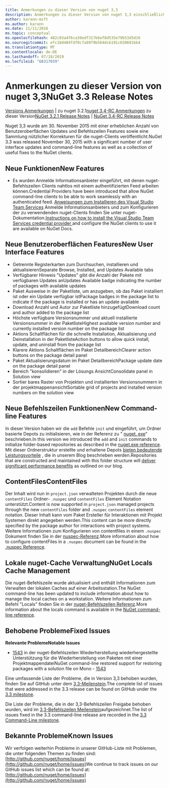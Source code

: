 ```yaml
---
title: Anmerkungen zu dieser Version von nuget 3,3
description: Anmerkungen zu dieser Version von nuget 3,3 einschließlich bekannter Probleme, Fehlerbehebungen, hinzugefügter Features und dcrs.
author: karann-msft
ms.author: karann
ms.date: 11/11/2016
ms.topic: conceptual
ms.openlocfilehash: 482c03a4f6ca39edf317b6ef8d535e79b53d5d16
ms.sourcegitcommit: efc18d484fdf0c7a8979b564dcb191c030601bb4
ms.translationtype: MT
ms.contentlocale: de-DE
ms.lasthandoff: 07/18/2019
ms.locfileid: "68317039"
---
```

# <a name="nuget-33-release-notes"></a><span data-ttu-id="ac169-103">Anmerkungen zu dieser Version von nuget 3,3</span><span class="sxs-lookup"><span data-stu-id="ac169-103">NuGet 3.3 Release Notes</span></span>

<span data-ttu-id="ac169-104">[Versions Anmerkungen](../release-notes/nuget-3.2.1.md) | zu nuget 3.2.1[nuget 3,4-RC Anmerkungen](../release-notes/nuget-3.4-RC.md) zu dieser Version</span><span class="sxs-lookup"><span data-stu-id="ac169-104">[NuGet 3.2.1 Release Notes](../release-notes/nuget-3.2.1.md) | [NuGet 3.4-RC Release Notes](../release-notes/nuget-3.4-RC.md)</span></span>

<span data-ttu-id="ac169-105">Nuget 3,3 wurde am 30. November 2015 mit einer erheblichen Anzahl von Benutzeroberflächen Updates und Befehlszeilen Features sowie eine Sammlung nützlicher Korrekturen für die nuget-Clients veröffentlicht.</span><span class="sxs-lookup"><span data-stu-id="ac169-105">NuGet 3.3 was released November 30, 2015 with a significant number of user interface updates and command-line features as well as a collection of useful fixes to the NuGet clients.</span></span>

## <a name="new-features"></a><span data-ttu-id="ac169-106">Neue Funktionen</span><span class="sxs-lookup"><span data-stu-id="ac169-106">New Features</span></span>

* <span data-ttu-id="ac169-107">Es wurden Anmelde Informationsanbieter eingeführt, mit denen nuget-Befehlszeilen Clients nahtlos mit einem authentifizierten Feed arbeiten können.</span><span class="sxs-lookup"><span data-stu-id="ac169-107">Credential Providers have been introduced that allow NuGet command-line clients to be able to work seamlessly with an authenticated feed.</span></span> <span data-ttu-id="ac169-108">[Anweisungen zum Installieren des Visual Studio Team Services](../api/nuget-exe-credential-providers.md) Anmelde Informationsanbieters und zum Konfigurieren der zu verwendenden nuget-Clients finden Sie unter nuget-Dokumentation.</span><span class="sxs-lookup"><span data-stu-id="ac169-108">[Instructions on how to install the Visual Studio Team Services credential provider ](../api/nuget-exe-credential-providers.md) and configure the NuGet clients to use it are available on NuGet Docs.</span></span>

## <a name="new-user-interface-features"></a><span data-ttu-id="ac169-109">Neue Benutzeroberflächen Features</span><span class="sxs-lookup"><span data-stu-id="ac169-109">New User Interface Features</span></span>

* <span data-ttu-id="ac169-110">Getrennte Registerkarten zum Durchsuchen, installieren und aktualisieren</span><span class="sxs-lookup"><span data-stu-id="ac169-110">Separate Browse, Installed, and Updates Available tabs</span></span>
* <span data-ttu-id="ac169-111">Verfügbarer Hinweis "Updates" gibt die Anzahl der Pakete mit verfügbaren Updates an</span><span class="sxs-lookup"><span data-stu-id="ac169-111">Updates Available badge indicating the number of packages with available updates</span></span>
* <span data-ttu-id="ac169-112">Paket Ausweise in der Paketliste, um anzugeben, ob das Paket installiert ist oder ein Update verfügbar ist</span><span class="sxs-lookup"><span data-stu-id="ac169-112">Package badges in the package list to indicate if the package is installed or has an update available</span></span>
* <span data-ttu-id="ac169-113">Download Anzahl und Autor zur Paketliste hinzugefügt</span><span class="sxs-lookup"><span data-stu-id="ac169-113">Download count and author added to the package list</span></span>
* <span data-ttu-id="ac169-114">Höchste verfügbare Versionsnummer und aktuell installierte Versionsnummer in der Paketliste</span><span class="sxs-lookup"><span data-stu-id="ac169-114">Highest available version number and currently installed version number on the package list</span></span>
* <span data-ttu-id="ac169-115">Aktions Schaltflächen für die schnelle Installation, Aktualisierung und Deinstallation in der Paketliste</span><span class="sxs-lookup"><span data-stu-id="ac169-115">Action buttons to allow quick install, update, and uninstall from the package list</span></span>
* <span data-ttu-id="ac169-116">Klarere Aktions Schaltflächen im Paket Detailbereich</span><span class="sxs-lookup"><span data-stu-id="ac169-116">Clearer action buttons on the package detail panel</span></span>
* <span data-ttu-id="ac169-117">Paket Aktualisierungsdatum im Paket Detailbereich</span><span class="sxs-lookup"><span data-stu-id="ac169-117">Package update date on the package detail panel</span></span>
* <span data-ttu-id="ac169-118">Bereich "konsolidieren" in der Lösungs Ansicht</span><span class="sxs-lookup"><span data-stu-id="ac169-118">Consolidate panel in Solution view</span></span>
* <span data-ttu-id="ac169-119">Sortier bares Raster von Projekten und installierten Versionsnummern in der projektmappenansicht</span><span class="sxs-lookup"><span data-stu-id="ac169-119">Sortable grid of projects and installed version numbers on the solution view</span></span>

## <a name="new-command-line-features"></a><span data-ttu-id="ac169-120">Neue Befehlszeilen Funktionen</span><span class="sxs-lookup"><span data-stu-id="ac169-120">New Command-line Features</span></span>

<span data-ttu-id="ac169-121">In dieser Version haben wir die `add` Befehle `init` und eingeführt, um Ordner basierte Depots zu initialisieren, wie in der Referenz zu " [nuget. exe](../reference/nuget-exe-cli-reference.md)" beschrieben.</span><span class="sxs-lookup"><span data-stu-id="ac169-121">In this version we introduced the `add` and `init` commands to initialize folder-based repositories as described in the [nuget.exe reference](../reference/nuget-exe-cli-reference.md).</span></span> <span data-ttu-id="ac169-122">Mit dieser Ordnerstruktur erstellte und erhaltene Depots [bieten bedeutende Leistungsvorteile](http://blog.nuget.org/20150922/Accelerate-Package-Source.html) , die in unserem Blog beschrieben werden.</span><span class="sxs-lookup"><span data-stu-id="ac169-122">Repositories that are constructed and maintained with this folder structure will [deliver significant performance benefits](http://blog.nuget.org/20150922/Accelerate-Package-Source.html) as outlined on our blog.</span></span>

## <a name="contentfiles"></a><span data-ttu-id="ac169-123">ContentFiles</span><span class="sxs-lookup"><span data-stu-id="ac169-123">ContentFiles</span></span>

<span data-ttu-id="ac169-124">Der Inhalt wird nun in `project.json` verwalteten Projekten durch die neue `contentFiles` Ordner- `.nuspec` und `contentFiles` Element Notation unterstützt.</span><span class="sxs-lookup"><span data-stu-id="ac169-124">Content is now supported in `project.json` managed projects through the new `contentFiles` folder and `.nuspec` `contentFiles` element notation.</span></span>  <span data-ttu-id="ac169-125">Dieser Inhalt kann vom Paket Ersteller für Interaktionen mit Projekt Systemen direkt angegeben werden.</span><span class="sxs-lookup"><span data-stu-id="ac169-125">This content can be more directly specified by the package author for interactions with project systems.</span></span>  <span data-ttu-id="ac169-126">Weitere Informationen zum Konfigurieren von contentfiles in einem `.nuspec` Dokument finden Sie in der [nuspec-Referenz](../reference/nuspec.md).</span><span class="sxs-lookup"><span data-stu-id="ac169-126">More information about how to configure contentFiles in a `.nuspec` document can be found in the [.nuspec Reference](../reference/nuspec.md).</span></span>

## <a name="nuget-locals-cache-management"></a><span data-ttu-id="ac169-127">Lokale nuget-Cache Verwaltung</span><span class="sxs-lookup"><span data-stu-id="ac169-127">NuGet Locals Cache Management</span></span>

<span data-ttu-id="ac169-128">Die nuget-Befehlszeile wurde aktualisiert und enthält Informationen zum Verwalten der lokalen Caches auf einer Arbeitsstation.</span><span class="sxs-lookup"><span data-stu-id="ac169-128">The NuGet command-line has been updated to include information about how to manage the local caches on a workstation.</span></span>  <span data-ttu-id="ac169-129">Weitere Informationen zum Befehl "Locals" finden Sie in der [nuget-Befehlszeilen Referenz](../reference/cli-reference/cli-ref-locals.md).</span><span class="sxs-lookup"><span data-stu-id="ac169-129">More information about the locals command is available in the [NuGet command-line reference](../reference/cli-reference/cli-ref-locals.md).</span></span>

## <a name="fixed-issues"></a><span data-ttu-id="ac169-130">Behobene Probleme</span><span class="sxs-lookup"><span data-stu-id="ac169-130">Fixed Issues</span></span>

<span data-ttu-id="ac169-131">**Relevante Probleme**</span><span class="sxs-lookup"><span data-stu-id="ac169-131">**Notable Issues**</span></span>

* <span data-ttu-id="ac169-132">[1543](https://github.com/NuGet/Home/issues/1543) in der nuget-Befehlszeilen Wiederherstellung wiederhergestellte Unterstützung für die Wiederherstellung von Paketen mit einer Projektmappendatei</span><span class="sxs-lookup"><span data-stu-id="ac169-132">NuGet command-line restored support for restoring packages with a solution file on Mono - [1543](https://github.com/NuGet/Home/issues/1543)</span></span>

<span data-ttu-id="ac169-133">Eine umfassende Liste der Probleme, die in Version 3,3 behoben wurden, finden Sie auf GitHub unter dem [3,3-Meilenstein](https://github.com/NuGet/Home/issues?q=is%3Aissue+milestone%3A3.3.0+is%3Aclosed).</span><span class="sxs-lookup"><span data-stu-id="ac169-133">The complete list of issues that were addressed in the 3.3 release can be found on GitHub under the [3.3 milestone](https://github.com/NuGet/Home/issues?q=is%3Aissue+milestone%3A3.3.0+is%3Aclosed).</span></span>

<span data-ttu-id="ac169-134">Die Liste der Probleme, die in der 3,3-Befehlszeilen Freigabe behoben wurden, wird im [3,3-Befehlszeilen Meilenstein](https://github.com/NuGet/Home/issues?q=is%3Aissue+is%3Aclosed+milestone%3A3.3.0-commandline)aufgezeichnet.</span><span class="sxs-lookup"><span data-stu-id="ac169-134">The list of issues fixed in the 3.3 command-line release are recorded in the [3.3 Command-Line milestone](https://github.com/NuGet/Home/issues?q=is%3Aissue+is%3Aclosed+milestone%3A3.3.0-commandline).</span></span>

## <a name="known-issues"></a><span data-ttu-id="ac169-135">Bekannte Probleme</span><span class="sxs-lookup"><span data-stu-id="ac169-135">Known Issues</span></span>

<span data-ttu-id="ac169-136">Wir verfolgen weiterhin Probleme in unserer GitHub-Liste mit Problemen, die unter folgenden Themen zu finden sind:[http://github.com/nuget/home/issues](http://github.com/nuget/home/issues)</span><span class="sxs-lookup"><span data-stu-id="ac169-136">We continue to track issues on our GitHub issues list which can be found at: [http://github.com/nuget/home/issues](http://github.com/nuget/home/issues)</span></span>